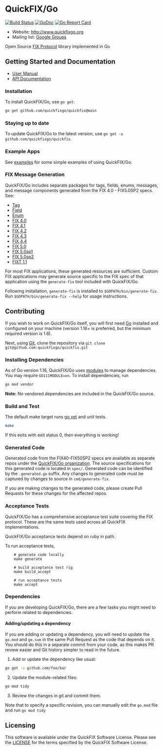 # QuickFIX/Go

[![Build Status](https://github.com/quickfixgo/quickfix/workflows/CI/badge.svg)](https://github.com/quickfixgo/quickfix/actions) [![GoDoc](https://godoc.org/github.com/quickfixgo/quickfix?status.png)](https://godoc.org/github.com/quickfixgo/quickfix) [![Go Report Card](https://goreportcard.com/badge/github.com/quickfixgo/quickfix)](https://goreportcard.com/report/github.com/quickfixgo/quickfix)

- Website: http://www.quickfixgo.org
- Mailing list: [Google Groups](https://groups.google.com/forum/#!forum/quickfixgo)

Open Source [FIX Protocol](http://www.fixprotocol.org/) library implemented in Go

## Getting Started and Documentation

* [User Manual](http://quickfixgo.org/docs)
* [API Documentation](https://godoc.org/github.com/quickfixgo/quickfix)

### Installation

To install QuickFIX/Go, use `go get`:

```sh
go get github.com/quickfixgo/quickfix@main
```

### Staying up to date

To update QuickFIX/Go to the latest version, use `go get -u github.com/quickfixgo/quickfix`.

### Example Apps

See [examples](https://github.com/quickfixgo/examples) for some simple examples of using QuickFIX/Go.

### FIX Message Generation

QuickFIX/Go includes separate packages for tags, fields, enums, messages, and message components generated from the FIX 4.0 - FIX5.0SP2 specs. See:

* [Tag](https://github.com/quickfixgo/tag)
* [Field](https://github.com/quickfixgo/field)
* [Enum](https://github.com/quickfixgo/enum)
* [FIX 4.0](https://github.com/quickfixgo/fix40)
* [FIX 4.1](https://github.com/quickfixgo/fix41)
* [FIX 4.2](https://github.com/quickfixgo/fix42)
* [FIX 4.3](https://github.com/quickfixgo/fix43)
* [FIX 4.4](https://github.com/quickfixgo/fix44)
* [FIX 5.0](https://github.com/quickfixgo/fix50)
* [FIX 5.0sp1](https://github.com/quickfixgo/fix50sp1)
* [FIX 5.0sp2](https://github.com/quickfixgo/fix50sp2)
* [FIXT 1.1](https://github.com/quickfixgo/fixt11)

For most FIX applications, these generated resources are sufficient. Custom FIX applications may generate source specific to the FIX spec of that application using the `generate-fix` tool included with QuickFIX/Go.

Following installation, `generate-fix` is installed to `$GOPATH/bin/generate-fix`. Run `$GOPATH/bin/generate-fix --help` for usage instructions.

## Contributing


If you wish to work on QuickFIX/Go itself, you will first need [Go](http://www.golang.org) installed and configured on your machine (version 1.16+ is preferred, but the minimum required version is 1.6). 

Next, using [Git](https://git-scm.com/), clone the repository via `git clone git@github.com:quickfixgo/quickfix.git`

### Installing Dependencies

As of Go version 1.16, QuickFIX/Go uses [modules](https://github.com/golang/go/wiki/Modules) to manage dependencies. You may require `GO111MODULE=on`. To install dependencies, run 

```sh
go mod vendor
```

**Note:** No vendored dependencies are included in the QuickFIX/Go source.

### Build and Test

The default make target runs [go vet](https://godoc.org/golang.org/x/tools/cmd/vet) and unit tests.

```sh
make
```

If this exits with exit status 0, then everything is working!

### Generated Code

Generated code from the FIX40-FIX50SP2 specs are available as separate repos under the [QuickFIX/Go organization](https://github.com/quickfixgo). The source specifications for this generated code is located in `spec/`. Generated code can be identified by the `.generated.go` suffix.  Any changes to generated code must be captured by changes to source in `cmd/generate-fix`.

If you are making changes to the generated code, please create Pull Requests for these changes for the affected repos.

### Acceptance Tests

QuickFIX/Go has a comprehensive acceptance test suite covering the FIX protocol.  These are the same tests used across all QuickFIX implementations.

QuickFIX/Go acceptance tests depend on ruby in path.

To run acceptance tests,

        # generate code locally
        make generate

		# build acceptance test rig
		make build_accept

		# run acceptance tests
		make accept

### Dependencies

If you are developing QuickFIX/Go, there are a few tasks you might need to perform related to dependencies.

#### Adding/updating a dependency

If you are adding or updating a dependency, you will need to update the `go.mod` and `go.sum` in the same Pull Request as the code that depends on it. You should do this in a separate commit from your code, as this makes PR review easier and Git history simpler to read in the future. 

1. Add or update the dependency like usual:
```sh
go get -u github.com/foo/bar
```
2. Update the module-related files:
```sh
go mod tidy
```
3. Review the changes in git and commit them.

Note that to specify a specific revision, you can manually edit the `go.mod` file and run `go mod tidy`

Licensing
---------

This software is available under the QuickFIX Software License. Please see the [LICENSE](https://github.com/quickfixgo/quickfix/blob/main/LICENSE) for the terms specified by the QuickFIX Software License.

